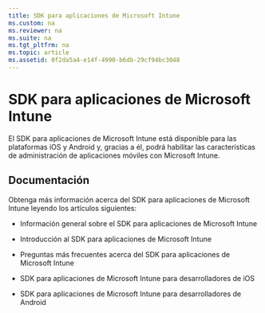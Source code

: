 ```yaml
---
title: SDK para aplicaciones de Microsoft Intune
ms.custom: na
ms.reviewer: na
ms.suite: na
ms.tgt_pltfrm: na
ms.topic: article
ms.assetid: 0f2da5a4-e14f-4990-b6db-29cf94bc3048
---
```

# SDK para aplicaciones de Microsoft Intune
El SDK para aplicaciones de Microsoft Intune está disponible para las plataformas iOS y Android y, gracias a él, podrá habilitar las características de administración de aplicaciones móviles con Microsoft Intune.

## Documentación
Obtenga más información acerca del SDK para aplicaciones de Microsoft Intune leyendo los artículos siguientes:

-   Información general sobre el SDK para aplicaciones de Microsoft Intune

-   Introducción al SDK para aplicaciones de Microsoft Intune

-   Preguntas más frecuentes acerca del SDK para aplicaciones de Microsoft Intune

-   SDK para aplicaciones de Microsoft Intune para desarrolladores de iOS

-   SDK para aplicaciones de Microsoft Intune para desarrolladores de Android

